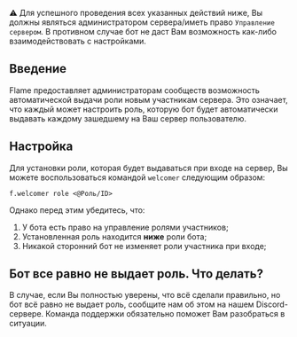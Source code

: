 ⚠️ Для успешного проведения всех указанных действий ниже, Вы должны являться администратором сервера/иметь право `Управление сервером`. В противном случае бот не даст Вам возможность как-либо взаимодействовать с настройками. 

## Введение
Flame предоставляет администраторам сообществ возможность автоматической выдачи роли новым участникам сервера. Это означает, что каждый может настроить роль, которую бот будет автоматически выдавать каждому зашедшему на Ваш сервер пользователю.

## Настройка
Для установки роли, которая будет выдаваться при входе на сервер, Вы можете воспользоваться командой `welcomer` следующим образом:
```
f.welcomer role <@Роль/ID>
```
Однако перед этим убедитесь, что:

1. У бота есть право на управление ролями участников; 
2. Установленная роль находится **ниже** роли бота; 
3. Никакой сторонний бот не изменяет роли участника при входе;

## Бот все равно не выдает роль. Что делать?
В случае, если Вы полностью уверены, что всё сделали правильно, но бот всё равно не выдает роль, сообщите нам об этом на нашем Discord-сервере. Команда поддержки обязательно поможет Вам разобраться в ситуации.